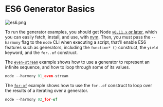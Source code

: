 # ES6 Generator Basics

![es6.png][5]

To run the generator examples, you should get Node [`v0.11.x` or later][4], which you can easily fetch, install, and use, with [nvm][1]. Then, you must pass the `--harmony` flag to the `node` CLI when executing a script, that'll enable ES6 features such as generators, including the `function* ()` construct, the `yield` keyword, and the `for..of` construct.

The [`even-stream`][2] example shows how to use a generator to represent an infinite sequence, and how to loop through some of its values.

```js
node --harmony 01_even-stream
```

The [`for-of`][3] example shows how to use the `for..of` construct to loop over the results of a iterating over a generator.

```js
node --harmony 02_for-of
```

[1]: https://github.com/creationix/nvm
[2]: https://github.com/bevacqua/buildfirst/tree/master/ch06/12_generator-basics/01_even-stream.js
[3]: https://github.com/bevacqua/buildfirst/tree/master/ch06/12_generator-basics/02_for-of.js
[4]: http://nodejs.org/dist
[5]: https://raw.github.com/bevacqua/buildfirst/master/images/es6.png
